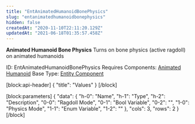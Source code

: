 ```yaml
---
title: "EntAnimatedHumanoidBonePhysics"
slug: "entanimatedhumanoidbonephysics"
hidden: false
createdAt: "2020-11-10T22:11:20.129Z"
updatedAt: "2021-06-18T01:35:57.458Z"
---
```

**Animated Humanoid Bone Physics**
Turns on bone physics (active ragdoll) on animated humanoids

ID: EntAnimatedHumanoidBonePhysics
Requires Components: [Animated Humanoid](doc:entanimatedhumanoid)
Base Type: [Entity Component](doc:componententity)

[block:api-header]
{
  "title": "Values"
}
[/block]

[block:parameters]
{
  "data": {
    "h-0": "Name",
    "h-1": "Type",
    "h-2": "Description",
    "0-0": "Ragdoll Mode",
    "0-1": "Bool Variable",
    "0-2": "",
    "1-0": "Physics Mode",
    "1-1": "Enum Variable<Bone Physics Mode>",
    "1-2": ""
  },
  "cols": 3,
  "rows": 2
}
[/block]